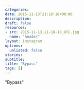 ```yaml
---
categories:
date: 2015-11-13T21:18:18+00:00
description:
draft: false
resources:
- src: 2015-11-13_21-18-18_UTC.jpg
  name: "header"
layout: instagram
options:
  unlisted: false
stories:
subtitle:
title: "Bypass"
tags: []
---
```


"Bypass"
